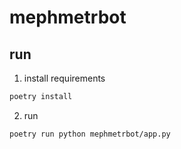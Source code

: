 # mephmetrbot

## run
1. install requirements
```bash
poetry install
```
2. run
```bash
poetry run python mephmetrbot/app.py
```
